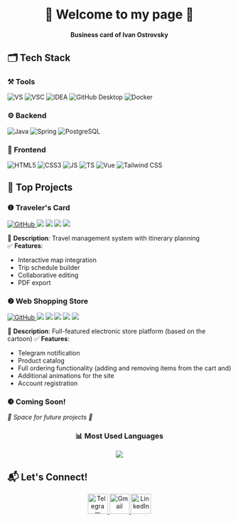 <div align="center">

<!-- эмодзи брались на данном сайте - "https://emojipedia.org/most-popular" 🖖🏻🏮🌐-->

# 🏮 Welcome to my page 🏮  
#### Business card of Ivan Ostrovsky 

</div>

## 🗂️ Tech Stack 

### ⚒️ Tools
<p align="left">
  <img src="https://img.shields.io/badge/Visual_Studio-5C2D91?style=flat&logo=visual-studio&logoColor=white" alt="VS">
  <img src="https://img.shields.io/badge/VS_Code-007ACC?style=flat&logo=visual-studio-code&logoColor=white" alt="VSC">
    <img src="https://img.shields.io/badge/IntelliJ_IDEA-000000?style=flat&logo=intellij-idea&logoColor=white" alt="IDEA">
  <img src="https://img.shields.io/badge/GitHub_Desktop-8034A9?style=flat&logo=github&logoColor=white" alt="GitHub Desktop">
  <img src="https://img.shields.io/badge/Docker-2496ED?style=flat&logo=docker&logoColor=white" alt="Docker">
</p>

### ⚙️ Backend
<p align="left">
  <img src="https://img.shields.io/badge/Java-007396?style=flat&logo=openjdk&logoColor=white" alt="Java">
  <img src="https://img.shields.io/badge/Spring-6DB33F?style=flat&logo=spring&logoColor=white" alt="Spring">
  <img src="https://img.shields.io/badge/PostgreSQL-4169E1?style=flat&logo=postgresql&logoColor=white" alt="PostgreSQL">
</p>

### 🎨 Frontend
<p align="left">
  <img src="https://img.shields.io/badge/HTML5-E34F26?style=flat&logo=html5&logoColor=white" alt="HTML5">
  <img src="https://img.shields.io/badge/CSS3-1572B6?style=flat&logo=css3&logoColor=white" alt="CSS3">
  <img src="https://img.shields.io/badge/JavaScript-F7DF1E?style=flat&logo=javascript&logoColor=black" alt="JS">
  <img src="https://img.shields.io/badge/TypeScript-3178C6?style=flat&logo=typescript&logoColor=white" alt="TS">
  <img src="https://img.shields.io/badge/Vue.js-4FC08D?style=flat&logo=vuedotjs&logoColor=white" alt="Vue">
  <img src="https://img.shields.io/badge/Tailwind_CSS-06B6D4?style=flat&logo=tailwindcss&logoColor=white" alt="Tailwind CSS">
</p>

## 🚀 Top Projects

### ❶ Traveler's Card 
<p align="left">
  <a href="https://github.com/OstrovskyIv/Traveler-s-card">
    <img src="https://img.shields.io/badge/Repository-181717?style=flat&logo=github&logoColor=white" alt="GitHub">
  </a>
  <img src="https://img.shields.io/badge/-Spring-6DB33F?style=flat&logo=spring&logoColor=white">
  <img src="https://img.shields.io/badge/-Vue.js-4FC08D?style=flat&logo=vuedotjs&logoColor=white">
  <img src="https://img.shields.io/badge/-TypeScript-3178C6?style=flat&logo=typescript&logoColor=white">
  <img src="https://img.shields.io/badge/-Tailwind_CSS-06B6D4?style=flat&logo=tailwindcss&logoColor=white">
</p>

📝 **Description**: Travel management system with itinerary planning  
✅ **Features**: 
- Interactive map integration
- Trip schedule builder
- Collaborative editing
- PDF export

### ❷ Web Shopping Store
<p align="left">
  <a href="https://github.com/OstrovskyIv/web_shopping_store">
    <img src="https://img.shields.io/badge/Repository-181717?style=flat&logo=github&logoColor=white" alt="GitHub">
  </a>
  <img src="https://img.shields.io/badge/-HTML-E34F26?style=flat&logo=html5&logoColor=white">
  <img src="https://img.shields.io/badge/-CSS-1572B6?style=flat&logo=css3&logoColor=white">
  <img src="https://img.shields.io/badge/-JavaScript-F7DF1E?style=flat&logo=javascript&logoColor=black">
  <img src="https://img.shields.io/badge/-Spring-6DB33F?style=flat&logo=spring&logoColor=white">
  <img src="https://img.shields.io/badge/PostgreSQL-4169E1?style=flat&logo=postgresql&logoColor=white">
</p>

📝 **Description**: Full-featured electronic store platform (based on the cartoon) 
✅ **Features**: 
- Telegram notification 
- Product catalog 
- Full ordering functionality (adding and removing items from the cart and)
- Additional animations for the site
- Account registration 

### ❸ Coming Soon!
<p align="left">
  <em>🚧 Space for future projects 🚧</em>
</p>

<div align="center">
  <h3>📊 Most Used Languages</h3>
  <img src="https://github-readme-stats.vercel.app/api/top-langs/?username=OstrovskyIv&layout=compact&theme=dark&hide_border=true">
</div>

## 📬 Let's Connect!
<p align="center">
  <a href="https://t.me/Bambuk_lov">
    <img src="https://img.icons8.com/color/48/telegram-app--v1.png" width="45" alt="Telegram">
  </a>
  <a href="mailto:ostrovskyiml@gmail.com">
    <img src="https://img.icons8.com/color/48/gmail-new.png" width="45" alt="Gmail">
  </a>
  <a href="#">
    <img src="https://img.icons8.com/color/48/linkedin.png" width="45" alt="LinkedIn"> 
  </a>
</p>
